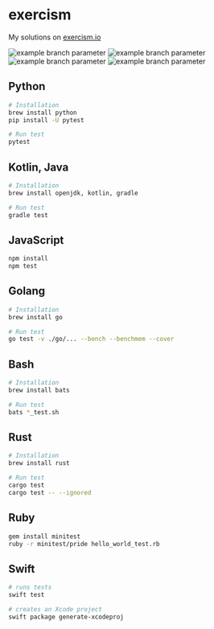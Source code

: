 # exercism

My solutions on [exercism.io](https://exercism.io/)

![example branch parameter](https://github.com/hanksudo/exercism/workflows/Python/badge.svg?branch=master)
![example branch parameter](https://github.com/hanksudo/exercism/workflows/Golang/badge.svg?branch=master)
![example branch parameter](https://github.com/hanksudo/exercism/workflows/Rust/badge.svg?branch=master)
![example branch parameter](https://github.com/hanksudo/exercism/workflows/Ruby/badge.svg?branch=master)

## Python

```bash
# Installation
brew install python
pip install -U pytest

# Run test
pytest
```

## Kotlin, Java

```bash
# Installation
brew install openjdk, kotlin, gradle

# Run test
gradle test
```

## JavaScript

```bash
npm install
npm test
```

## Golang

```bash
# Installation
brew install go

# Run test
go test -v ./go/... --bench --benchmem --cover
```

## Bash

```bash
# Installation
brew install bats

# Run test
bats *_test.sh
```

## Rust

```bash
# Installation
brew install rust

# Run test
cargo test
cargo test -- --ignored
```

## Ruby

```bash
gem install minitest
ruby -r minitest/pride hello_world_test.rb
```

## Swift

```bash
# runs tests 
swift test

# creates an Xcode project
swift package generate-xcodeproj
```
